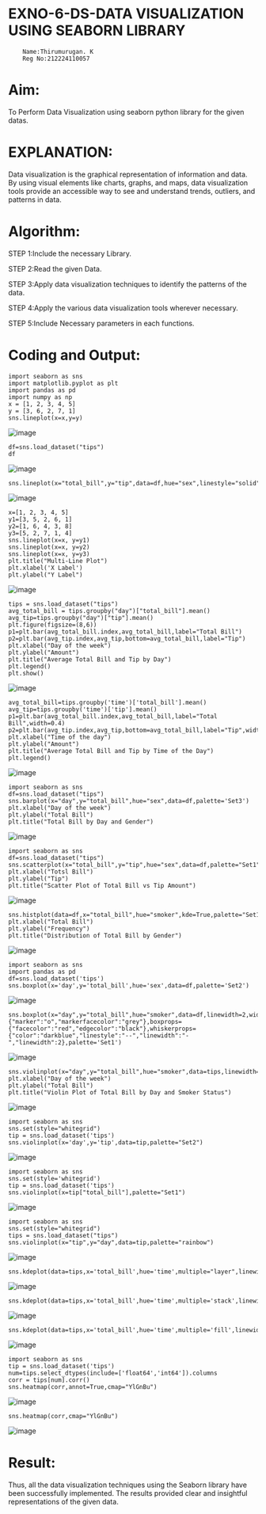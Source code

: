 # EXNO-6-DS-DATA VISUALIZATION USING SEABORN LIBRARY
```
    Name:Thirumurugan. K
    Reg No:212224110057
```
# Aim:
  To Perform Data Visualization using seaborn python library for the given datas.

# EXPLANATION:
Data visualization is the graphical representation of information and data. By using visual elements like charts, graphs, and maps, data visualization tools provide an accessible way to see and understand trends, outliers, and patterns in data.

# Algorithm:
STEP 1:Include the necessary Library.

STEP 2:Read the given Data.

STEP 3:Apply data visualization techniques to identify the patterns of the data.

STEP 4:Apply the various data visualization tools wherever necessary.

STEP 5:Include Necessary parameters in each functions.

# Coding and Output:
    import seaborn as sns
    import matplotlib.pyplot as plt
    import pandas as pd
    import numpy as np
    x = [1, 2, 3, 4, 5]
    y = [3, 6, 2, 7, 1]
    sns.lineplot(x=x,y=y)
![image](https://github.com/user-attachments/assets/5d163741-1af3-41c8-805e-66cf300f2979)

    df=sns.load_dataset("tips")
    df
![image](https://github.com/user-attachments/assets/b2b993e1-a525-4049-a652-5e6a067dc35b)

    sns.lineplot(x="total_bill",y="tip",data=df,hue="sex",linestyle="solid",legend="auto",palette="Set1")
![image](https://github.com/user-attachments/assets/1f0b51f9-b580-4457-9988-392dcb4d2e2e)

    x=[1, 2, 3, 4, 5]
    y1=[3, 5, 2, 6, 1]
    y2=[1, 6, 4, 3, 8]
    y3=[5, 2, 7, 1, 4]
    sns.lineplot(x=x, y=y1)
    sns.lineplot(x=x, y=y2)
    sns.lineplot(x=x, y=y3)
    plt.title("Multi-Line Plot")
    plt.xlabel('X Label')
    plt.ylabel("Y Label")
![image](https://github.com/user-attachments/assets/28981188-66fb-41a8-8c4a-5cea5324ef20)

    tips = sns.load_dataset("tips")
    avg_total_bill = tips.groupby("day")["total_bill"].mean()
    avg_tip=tips.groupby("day")["tip"].mean()
    plt.figure(figsize=(8,6))
    p1=plt.bar(avg_total_bill.index,avg_total_bill,label="Total Bill")
    p2=plt.bar(avg_tip.index,avg_tip,bottom=avg_total_bill,label="Tip")
    plt.xlabel("Day of the week")
    plt.ylabel("Amount")
    plt.title("Average Total Bill and Tip by Day")
    plt.legend()
    plt.show()
![image](https://github.com/user-attachments/assets/dabe07ce-a7ce-44be-b70e-f2d65e6d3b20)

    avg_total_bill=tips.groupby('time')['total_bill'].mean()
    avg_tip=tips.groupby('time')['tip'].mean()
    p1=plt.bar(avg_total_bill.index,avg_total_bill,label="Total Bill",width=0.4)
    p2=plt.bar(avg_tip.index,avg_tip,bottom=avg_total_bill,label="Tip",width=0.4)
    plt.xlabel("Time of the day")
    plt.ylabel("Amount")
    plt.title("Average Total Bill and Tip by Time of the Day")
    plt.legend()
![image](https://github.com/user-attachments/assets/937862d2-2c6f-4f44-998e-8341c16bc423)

    import seaborn as sns
    df=sns.load_dataset("tips")
    sns.barplot(x="day",y="total_bill",hue="sex",data=df,palette='Set3')
    plt.xlabel("Day of the week")
    plt.ylabel("Total Bill")
    plt.title("Total Bill by Day and Gender")
![image](https://github.com/user-attachments/assets/41ef572b-e21b-4a86-9c54-d6ae30bf00e3)

    import seaborn as sns
    df=sns.load_dataset("tips")
    sns.scatterplot(x="total_bill",y="tip",hue="sex",data=df,palette="Set1")
    plt.xlabel("Totsl Bill")
    plt.ylabel("Tip")
    plt.title("Scatter Plot of Total Bill vs Tip Amount")
![image](https://github.com/user-attachments/assets/fec05807-635f-4ff4-ba9f-8a9a6e1e37a6)

    sns.histplot(data=df,x="total_bill",hue="smoker",kde=True,palette="Set1")
    plt.xlabel("Total Bill")
    plt.ylabel("Frequency")
    plt.title("Distribution of Total Bill by Gender")
![image](https://github.com/user-attachments/assets/dd69a24f-3fde-4aae-8492-4d6a54584cef)

    import seaborn as sns
    import pandas as pd
    df=sns.load_dataset('tips')
    sns.boxplot(x='day',y='total_bill',hue='sex',data=df,palette='Set2')
![image](https://github.com/user-attachments/assets/af7f9ef8-4d52-4bfe-8227-ce9b71f713fe)

    sns.boxplot(x="day",y="total_bill",hue="smoker",data=df,linewidth=2,width=0.6,fliersize=7,flierprops={"marker":"o","markerfacecolor":"grey"},boxprops={"facecolor":"red","edgecolor":"black"},whiskerprops={"color":"darkblue","linestyle":"--","linewidth":"-","linewidth":2},palette='Set1')
![image](https://github.com/user-attachments/assets/03743b0e-9308-4e1e-8e83-f222bba7cc5d)

    sns.violinplot(x="day",y="total_bill",hue="smoker",data=tips,linewidth=2,width=0.6,palette='Set1',inner="quartile")
    plt.xlabel("Day of the week")
    plt.ylabel("Total Bill")
    plt.title("Violin Plot of Total Bill by Day and Smoker Status")
![image](https://github.com/user-attachments/assets/5d2e580d-deaa-434a-9b72-6b99d1efc412)

    import seaborn as sns
    sns.set(style="whitegrid")
    tip = sns.load_dataset('tips')
    sns.violinplot(x='day',y='tip',data=tip,palette="Set2")
![image](https://github.com/user-attachments/assets/25193d3a-8ad0-4cf0-8bc2-97d986cf077e)

    import seaborn as sns
    sns.set(style='whitegrid')
    tip = sns.load_dataset('tips')
    sns.violinplot(x=tip["total_bill"],palette="Set1")
![image](https://github.com/user-attachments/assets/8b3c6fa6-4457-4940-b9b6-d2e8ef3fc96b)

    import seaborn as sns
    sns.set(style="whitegrid")
    tips = sns.load_dataset("tips")
    sns.violinplot(x="tip",y="day",data=tip,palette="rainbow")
![image](https://github.com/user-attachments/assets/09a04d3a-5da6-45a4-bb54-a3556bb22a37)

    sns.kdeplot(data=tips,x='total_bill',hue='time',multiple="layer",linewidth=3,palette='Set2',alpha=0.8)
![image](https://github.com/user-attachments/assets/5d5bd079-1db1-4a67-a518-e4a5e837b52e)

    sns.kdeplot(data=tips,x='total_bill',hue='time',multiple='stack',linewidth=3,palette='Set3',alpha=0.8)
![image](https://github.com/user-attachments/assets/aa0b1cfd-227f-4218-9afb-6b78f14054f4)

    sns.kdeplot(data=tips,x='total_bill',hue='time',multiple='fill',linewidth=3,palette='Set1',alpha=0.8)
![image](https://github.com/user-attachments/assets/095fbcb5-34aa-4d05-9dff-5dd187e59c63)

    import seaborn as sns
    tip = sns.load_dataset('tips')
    num=tips.select_dtypes(include=['float64','int64']).columns
    corr = tips[num].corr()
    sns.heatmap(corr,annot=True,cmap="YlGnBu")
![image](https://github.com/user-attachments/assets/d1780750-3675-4996-aaf5-77ff83585cd5)

    sns.heatmap(corr,cmap="YlGnBu")
![image](https://github.com/user-attachments/assets/10b56108-8d01-4ce8-a432-925224a847dd)

# Result:
Thus, all the data visualization techniques using the Seaborn library have been successfully implemented. The results provided clear and insightful representations of the given data.
